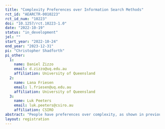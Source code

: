 ```yaml
---
title: "Complexity Preferences over Information Search Methods"
rct_id: "AEARCTR-0010223"
rct_id_num: "10223"
doi: "10.1257/rct.10223-1.0"
date: "2022-10-19"
status: "in_development"
jel: ""
start_year: "2022-10-24"
end_year: "2023-12-31"
pi: "Christopher Shadforth"
pi_other:
  1:
    name: Daniel Zizzo
    email: d.zizzo@uq.edu.au
    affiliation: University of Queensland
  2:
    name: Lana Friesen
    email: l.friesen@uq.edu.au
    affiliation: University of Queensland
  3:
    name: Luk Peeters
    email: luk.peeters@csiro.au
    affiliation: CSIRO
abstract: "People have preferences over complexity, as shown in previous studies of complexity preferences over gambles. However, complexity preferences over information methods – ways of receiving information about the state of the world – have not been studied. This is despite the ubiquity of situations where people have a choice between information methods. In this experiment, preferences over complexity of information methods are measured by participants making choices between pairs of information methods that differ in informativeness and/or complexity. After choosing an information method, they then use it in a ball-and-urn belief updating task to estimate the probability that a particular urn was chosen. Differences in choices between pairs of information methods allow observation of complexity preferences."
layout: registration
---
```


